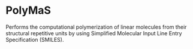 # PolyMaS
Performs the computational polymerization of linear molecules from their structural repetitive units by using Simplified Molecular Input Line Entry Specification (SMILES).
